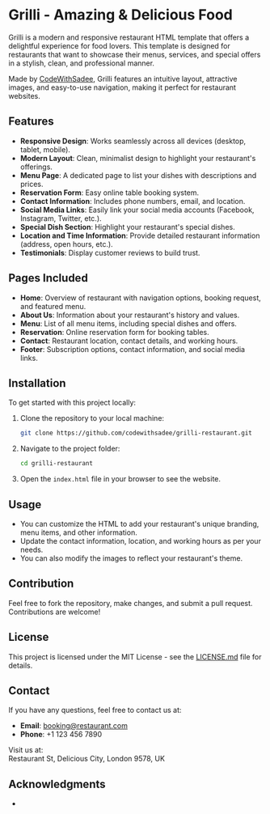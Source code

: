 # Grilli - Amazing & Delicious Food

Grilli is a modern and responsive restaurant HTML template that offers a delightful experience for food lovers. This template is designed for restaurants that want to showcase their menus, services, and special offers in a stylish, clean, and professional manner.

Made by [CodeWithSadee](https://github.com/codewithsadee), Grilli features an intuitive layout, attractive images, and easy-to-use navigation, making it perfect for restaurant websites.

## Features

- **Responsive Design**: Works seamlessly across all devices (desktop, tablet, mobile).
- **Modern Layout**: Clean, minimalist design to highlight your restaurant's offerings.
- **Menu Page**: A dedicated page to list your dishes with descriptions and prices.
- **Reservation Form**: Easy online table booking system.
- **Contact Information**: Includes phone numbers, email, and location.
- **Social Media Links**: Easily link your social media accounts (Facebook, Instagram, Twitter, etc.).
- **Special Dish Section**: Highlight your restaurant's special dishes.
- **Location and Time Information**: Provide detailed restaurant information (address, open hours, etc.).
- **Testimonials**: Display customer reviews to build trust.

## Pages Included

- **Home**: Overview of restaurant with navigation options, booking request, and featured menu.
- **About Us**: Information about your restaurant's history and values.
- **Menu**: List of all menu items, including special dishes and offers.
- **Reservation**: Online reservation form for booking tables.
- **Contact**: Restaurant location, contact details, and working hours.
- **Footer**: Subscription options, contact information, and social media links.

## Installation

To get started with this project locally:

1. Clone the repository to your local machine:
    ```bash
    git clone https://github.com/codewithsadee/grilli-restaurant.git
    ```

2. Navigate to the project folder:
    ```bash
    cd grilli-restaurant
    ```

3. Open the `index.html` file in your browser to see the website.

## Usage

- You can customize the HTML to add your restaurant's unique branding, menu items, and other information.
- Update the contact information, location, and working hours as per your needs.
- You can also modify the images to reflect your restaurant's theme.

## Contribution

Feel free to fork the repository, make changes, and submit a pull request. Contributions are welcome!

## License

This project is licensed under the MIT License - see the [LICENSE.md](LICENSE.md) file for details.

## Contact

If you have any questions, feel free to contact us at:

- **Email**: booking@restaurant.com
- **Phone**: +1 123 456 7890

Visit us at:  
Restaurant St, Delicious City, London 9578, UK

## Acknowledgments

-
